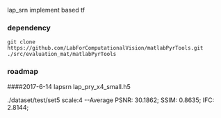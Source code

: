 lap_srn implement based tf

### dependency

`git clone https://github.com/LabForComputationalVision/matlabPyrTools.git ./src/evaluation_mat/matlabPyrTools`


### roadmap

####2017-6-14 lapsrn lap_pry_x4_small.h5

./dataset/test/set5 scale:4
--Average PSNR: 30.1862; SSIM: 0.8635; IFC: 2.8144;

